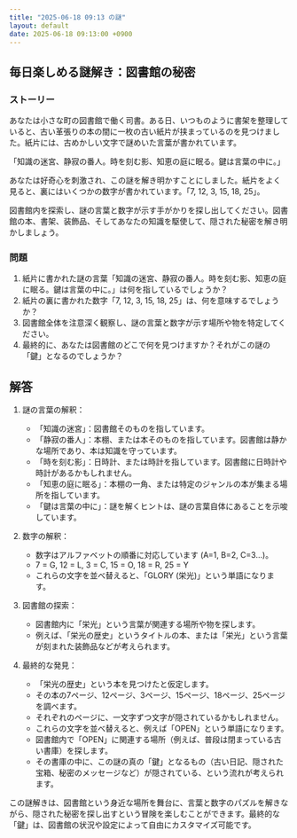 ```yaml
---
title: "2025-06-18 09:13 の謎"
layout: default
date: 2025-06-18 09:13:00 +0900
---
```

## 毎日楽しめる謎解き：図書館の秘密

### ストーリー

あなたは小さな町の図書館で働く司書。ある日、いつものように書架を整理していると、古い革張りの本の間に一枚の古い紙片が挟まっているのを見つけました。紙片には、古めかしい文字で謎めいた言葉が書かれています。

「知識の迷宮、静寂の番人。時を刻む影、知恵の庭に眠る。鍵は言葉の中に。」

あなたは好奇心を刺激され、この謎を解き明かすことにしました。紙片をよく見ると、裏にはいくつかの数字が書かれています。「7, 12, 3, 15, 18, 25」。

図書館内を探索し、謎の言葉と数字が示す手がかりを探し出してください。図書館の本、書架、装飾品、そしてあなたの知識を駆使して、隠された秘密を解き明かしましょう。

### 問題

1.  紙片に書かれた謎の言葉「知識の迷宮、静寂の番人。時を刻む影、知恵の庭に眠る。鍵は言葉の中に。」は何を指しているでしょうか？
2.  紙片の裏に書かれた数字「7, 12, 3, 15, 18, 25」は、何を意味するでしょうか？
3.  図書館全体を注意深く観察し、謎の言葉と数字が示す場所や物を特定してください。
4.  最終的に、あなたは図書館のどこで何を見つけますか？それがこの謎の「鍵」となるのでしょうか？

## 解答

1.  謎の言葉の解釈：
    *   「知識の迷宮」：図書館そのものを指しています。
    *   「静寂の番人」：本棚、または本そのものを指しています。図書館は静かな場所であり、本は知識を守っています。
    *   「時を刻む影」：日時計、または時計を指しています。図書館に日時計や時計があるかもしれません。
    *   「知恵の庭に眠る」：本棚の一角、または特定のジャンルの本が集まる場所を指しています。
    *   「鍵は言葉の中に」：謎を解くヒントは、謎の言葉自体にあることを示唆しています。

2.  数字の解釈：
    *   数字はアルファベットの順番に対応しています (A=1, B=2, C=3...)。
    *   7 = G, 12 = L, 3 = C, 15 = O, 18 = R, 25 = Y
    *   これらの文字を並べ替えると、「GLORY (栄光)」という単語になります。

3.  図書館の探索：
    *   図書館内に「栄光」という言葉が関連する場所や物を探します。
    *   例えば、「栄光の歴史」というタイトルの本、または「栄光」という言葉が刻まれた装飾品などが考えられます。

4.  最終的な発見：
    *   「栄光の歴史」という本を見つけたと仮定します。
    *   その本の7ページ、12ページ、3ページ、15ページ、18ページ、25ページを調べます。
    *   それぞれのページに、一文字ずつ文字が隠されているかもしれません。
    *   これらの文字を並べ替えると、例えば「OPEN」という単語になります。
    *   図書館内で「OPEN」に関連する場所（例えば、普段は閉まっている古い書庫）を探します。
    *   その書庫の中に、この謎の真の「鍵」となるもの（古い日記、隠された宝箱、秘密のメッセージなど）が隠されている、という流れが考えられます。

この謎解きは、図書館という身近な場所を舞台に、言葉と数字のパズルを解きながら、隠された秘密を探し出すという冒険を楽しむことができます。最終的な「鍵」は、図書館の状況や設定によって自由にカスタマイズ可能です。
